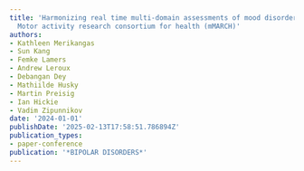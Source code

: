 ```yaml
---
title: 'Harmonizing real time multi-domain assessments of mood disorder spectrum:
  Motor activity research consortium for health (mMARCH)'
authors:
- Kathleen Merikangas
- Sun Kang
- Femke Lamers
- Andrew Leroux
- Debangan Dey
- Mathiilde Husky
- Martin Preisig
- Ian Hickie
- Vadim Zipunnikov
date: '2024-01-01'
publishDate: '2025-02-13T17:58:51.786894Z'
publication_types:
- paper-conference
publication: '*BIPOLAR DISORDERS*'
---
```

